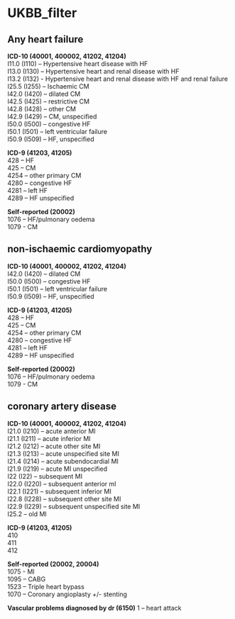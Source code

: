 # UKBB_filter

## Any heart failure
**ICD-10 (40001, 400002, 41202, 41204)**  
  I11.0 (I110) – Hypertensive heart disease with HF  
  I13.0 (I130)  – Hypertensive heart and renal disease with HF  
  I13.2 (I132) - Hypertensive heart and renal disease with HF and renal failure  
  I25.5 (I255) – Ischaemic CM  
  I42.0 (I420)  – dilated CM  
  I42.5 (I425) – restrictive CM  
  I42.8 (I428) – other CM  
  I42.9 (I429) – CM, unspecified  
  I50.0 (I500) – congestive HF  
  I50.1 (I501) – left ventricular failure  
  I50.9 (I509) – HF, unspecified 
  
**ICD-9 (41203, 41205)**  
  428 – HF  
  425 – CM  
  4254 – other primary CM  
  4280 – congestive HF  
  4281 – left HF  
  4289 – HF unspecified  
  
**Self-reported (20002)**  
  1076 – HF/pulmonary oedema  
  1079 - CM  

## non-ischaemic cardiomyopathy
**ICD-10 (40001, 400002, 41202, 41204)**  
  I42.0 (I420)  – dilated CM  
  I50.0 (I500) – congestive HF  
  I50.1 (I501) – left ventricular failure  
  I50.9 (I509) – HF, unspecified 
  
**ICD-9 (41203, 41205)**  
  428 – HF  
  425 – CM  
  4254 – other primary CM  
  4280 – congestive HF  
  4281 – left HF  
  4289 – HF unspecified  
  
**Self-reported (20002)**  
  1076 – HF/pulmonary oedema  
  1079 - CM  

## coronary artery disease
**ICD-10 (40001, 400002, 41202, 41204)**  
  I21.0 (I210) – acute anterior MI  
  I21.1 (I211) – acute inferior MI  
  I21.2 (I212) – acute other site MI  
  I21.3 (I213) – acute unspecified site MI  
  I21.4 (I214) – acute subendocardial MI  
  I21.9 (I219) – acute MI unspecified  
  I22 (I22) – subsequent MI  
  I22.0 (I220) – subsequent anterior mI  
  I22.1 (I221) – subsequent inferior MI  
  I22.8 (I228) – subsequent other site MI  
  I22.9 (I229) – subsequent unspecified site MI  
  I25.2 – old MI  
  
**ICD-9 (41203, 41205)**  
  410  
  411  
  412  
  
**Self-reported (20002, 20004)**  
  1075 - MI  
  1095 – CABG  
  1523 – Triple heart bypass  
  1070 – Coronary angioplasty +/- stenting  
  
**Vascular problems diagnosed by dr (6150)**
  1 – heart attack  
